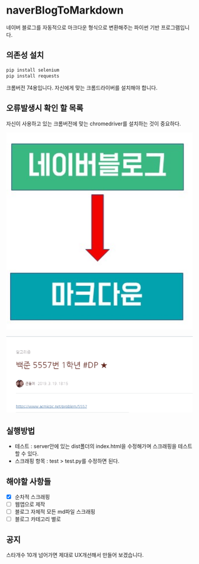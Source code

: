 # naverBlogToMarkdown
네이버 블로그를 자동적으로 마크다운 형식으로 변환해주는 파이썬 기반 프로그램입니다.

## 의존성 설치
```shell
pip install selenium
pip install requests
```
크롬버전 74용입니다. 자신에게 맞는 크롬드라이버를 설치해야 합니다. 

## 오류발생시 확인 할 목록
자신이 사용하고 있는 크롬버전에 맞는 chromedriver를 설치하는 것이 중요하다.  
<p align="center"> 
  <img src="https://raw.githubusercontent.com/wnghdcjfe/naverBlogToMarkdown/master/img/a.PNG" width="700">
</p> 

<p align="center"> 
  <img src="https://raw.githubusercontent.com/wnghdcjfe/naverBlogToMarkdown/master/img/b.gif" width="700">
</p> 

## 실행방법
 - 테스트 : server안에 있는 dist폴더의 index.html을 수정해가며 스크래핑을 테스트할 수 있다. 
 - 스크래핑 항목 : test > test.py를 수정하면 된다. 

## 해야할 사항들
 - [x] 순차적 스크래핑
 - [ ] 웹앱으로 제작
 - [ ] 블로그 자체적 모든 md파일 스크래핑
 - [ ] 블로그 카테고리 별로

## 공지
스타개수 10개 넘어가면 제대로 UX개선해서 만들어 보겠습니다.

